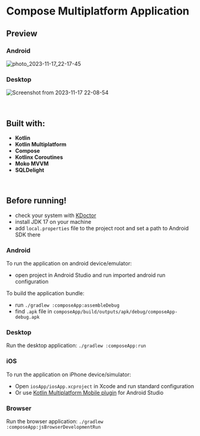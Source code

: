 # Compose Multiplatform Application

## Preview
### Android
![photo_2023-11-17_22-17-45](https://github.com/samehesmael277/Tasks-KMP/assets/91541580/d513e036-d080-4278-84d3-ce72e003a56f)

### Desktop
![Screenshot from 2023-11-17 22-08-54](https://github.com/samehesmael277/Tasks-KMP/assets/91541580/974e2128-7c45-445a-b8bf-60f2e41106d7)

<br>

## Built with:
- **Kotlin**
- **Kotlin Multiplatform**
- **Compose**
- **Kotlinx Coroutines**
- **Moko MVVM**
- **SQLDelight**

<br>

## Before running!
 - check your system with [KDoctor](https://github.com/Kotlin/kdoctor)
 - install JDK 17 on your machine
 - add `local.properties` file to the project root and set a path to Android SDK there

### Android
To run the application on android device/emulator:  
 - open project in Android Studio and run imported android run configuration

To build the application bundle:
 - run `./gradlew :composeApp:assembleDebug`
 - find `.apk` file in `composeApp/build/outputs/apk/debug/composeApp-debug.apk`

### Desktop
Run the desktop application: `./gradlew :composeApp:run`

### iOS
To run the application on iPhone device/simulator:
 - Open `iosApp/iosApp.xcproject` in Xcode and run standard configuration
 - Or use [Kotlin Multiplatform Mobile plugin](https://plugins.jetbrains.com/plugin/14936-kotlin-multiplatform-mobile) for Android Studio

### Browser
Run the browser application: `./gradlew :composeApp:jsBrowserDevelopmentRun`

